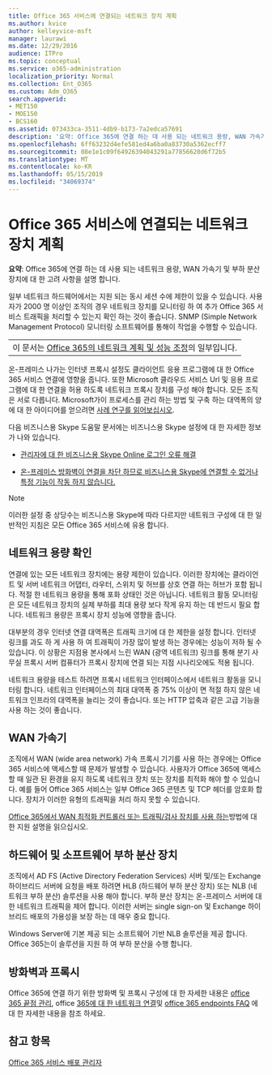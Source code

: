```yaml
---
title: Office 365 서비스에 연결되는 네트워크 장치 계획
ms.author: kvice
author: kelleyvice-msft
manager: laurawi
ms.date: 12/29/2016
audience: ITPro
ms.topic: conceptual
ms.service: o365-administration
localization_priority: Normal
ms.collection: Ent_O365
ms.custom: Adm_O365
search.appverid:
- MET150
- MOE150
- BCS160
ms.assetid: 073433ca-3511-4db9-b173-7a2edca57691
description: '요약: Office 365에 연결 하는 데 사용 되는 네트워크 용량, WAN 가속기 및 부하 분산 장치에 대 한 고려 사항을 설명 합니다.'
ms.openlocfilehash: 6ff63232d4efe581ed4a6ba0a83730a5362ecff7
ms.sourcegitcommit: 08e1e1c09f64926394043291a77856620d6f72b5
ms.translationtype: MT
ms.contentlocale: ko-KR
ms.lasthandoff: 05/15/2019
ms.locfileid: "34069374"
---
```

# <a name="plan-for-network-devices-that-connect-to-office-365-services"></a>Office 365 서비스에 연결되는 네트워크 장치 계획

 **요약**: Office 365에 연결 하는 데 사용 되는 네트워크 용량, WAN 가속기 및 부하 분산 장치에 대 한 고려 사항을 설명 합니다.
  
일부 네트워크 하드웨어에서는 지원 되는 동시 세션 수에 제한이 있을 수 있습니다. 사용자가 2000 명 이상인 조직의 경우 네트워크 장치를 모니터링 하 여 추가 Office 365 서비스 트래픽을 처리할 수 있는지 확인 하는 것이 좋습니다. SNMP (Simple Network Management Protocol) 모니터링 소프트웨어를 통해이 작업을 수행할 수 있습니다.

||
|:-----|
| 이 문서는 [Office 365의 네트워크 계획 및 성능 조정](https://aka.ms/tune)의 일부입니다.|

온-프레미스 나가는 인터넷 프록시 설정도 클라이언트 응용 프로그램에 대 한 Office 365 서비스 연결에 영향을 줍니다. 또한 Microsoft 클라우드 서비스 Url 및 응용 프로그램에 대 한 연결을 허용 하도록 네트워크 프록시 장치를 구성 해야 합니다. 모든 조직은 서로 다릅니다. Microsoft가이 프로세스를 관리 하는 방법 및 구축 하는 대역폭의 양에 대 한 아이디어를 얻으려면 [사례 연구를 읽어보십시오](https://www.microsoft.com/itshowcase/Article/Content/631/Optimizing-network-performance-for-Microsoft-Office-365).
  
다음 비즈니스용 Skype 도움말 문서에는 비즈니스용 Skype 설정에 대 한 자세한 정보가 나와 있습니다.
  
- [관리자에 대 한 비즈니스용 Skype Online 로그인 오류 해결](https://docs.microsoft.com/skypeforbusiness/set-up-skype-for-business-online/troubleshooting-sign-in-errors-for-admins)

- [온-프레미스 방화벽이 연결을 차단 하므로 비즈니스용 Skype에 연결할 수 없거나 특정 기능이 작동 하지 않습니다.](https://go.microsoft.com/fwlink/p/?LinkID=243625)

> [!NOTE]
> 이러한 설정 중 상당수는 비즈니스용 Skype에 따라 다르지만 네트워크 구성에 대 한 일반적인 지침은 모든 Office 365 서비스에 유용 합니다.
  
## <a name="determining-network-capacity"></a>네트워크 용량 확인

연결에 있는 모든 네트워크 장치에는 용량 제한이 있습니다. 이러한 장치에는 클라이언트 및 서버 네트워크 어댑터, 라우터, 스위치 및 허브를 상호 연결 하는 허브가 포함 됩니다. 적절 한 네트워크 용량을 통해 포화 상태인 것은 아닙니다. 네트워크 활동 모니터링은 모든 네트워크 장치의 실제 부하를 최대 용량 보다 작게 유지 하는 데 반드시 필요 합니다. 네트워크 용량은 프록시 장치 성능에 영향을 줍니다.
  
대부분의 경우 인터넷 연결 대역폭은 트래픽 크기에 대 한 제한을 설정 합니다. 인터넷 링크를 과도 하 게 사용 하 여 트래픽이 가장 많이 발생 하는 경우에는 성능이 저하 될 수 있습니다. 이 상황은 지점용 본사에서 느린 WAN (광역 네트워크) 링크를 통해 분기 사무실 프록시 서버 컴퓨터가 프록시 장치에 연결 되는 지점 시나리오에도 적용 됩니다.
  
네트워크 용량을 테스트 하려면 프록시 네트워크 인터페이스에서 네트워크 활동을 모니터링 합니다. 네트워크 인터페이스의 최대 대역폭 중 75% 이상이 면 적절 하지 않은 네트워크 인프라의 대역폭을 늘리는 것이 좋습니다. 또는 HTTP 압축과 같은 고급 기능을 사용 하는 것이 좋습니다.
  
## <a name="wan-accelerators"></a>WAN 가속기

조직에서 WAN (wide area network) 가속 프록시 기기를 사용 하는 경우에는 Office 365 서비스에 액세스할 때 문제가 발생할 수 있습니다. 사용자가 Office 365에 액세스할 때 일관 된 환경을 유지 하도록 네트워크 장치 또는 장치를 최적화 해야 할 수 있습니다. 예를 들어 Office 365 서비스는 일부 Office 365 콘텐츠 및 TCP 헤더를 암호화 합니다. 장치가 이러한 유형의 트래픽을 처리 하지 못할 수 있습니다.
  
[Office 365에서 WAN 최적화 컨트롤러 또는 트래픽/검사 장치를 사용 하는](https://support.microsoft.com/kb/2690045)방법에 대 한 지원 설명을 읽으십시오.
  
## <a name="hardware-and-software-load-balancing-devices"></a>하드웨어 및 소프트웨어 부하 분산 장치

조직에서 AD FS (Active Directory Federation Services) 서버 및/또는 Exchange 하이브리드 서버에 요청을 배포 하려면 HLB (하드웨어 부하 분산 장치) 또는 NLB (네트워크 부하 분산) 솔루션을 사용 해야 합니다. 부하 분산 장치는 온-프레미스 서버에 대 한 네트워크 트래픽을 제어 합니다. 이러한 서버는 single sign-on 및 Exchange 하이브리드 배포의 가용성을 보장 하는 데 매우 중요 합니다.
  
Windows Server에 기본 제공 되는 소프트웨어 기반 NLB 솔루션을 제공 합니다. Office 365는이 솔루션을 지원 하 여 부하 분산을 수행 합니다.
  
## <a name="firewalls-and-proxies"></a>방화벽과 프록시

Office 365에 연결 하기 위한 방화벽 및 프록시 구성에 대 한 자세한 내용은 [office 365 끝점 관리](https://support.office.com/article/99cab9d4-ef59-4207-9f2b-3728eb46bf9a), office [365에 대 한 네트워크 연결](network-connectivity.md)및 [office 365 endpoints FAQ](https://support.office.com/article/d4088321-1c89-4b96-9c99-54c75cae2e6d) 에 대 한 자세한 내용을 참조 하세요.
  
## <a name="see-also"></a>참고 항목

[Office 365 서비스 배포 관리자](deployment-advisors-for-office-365.md)
